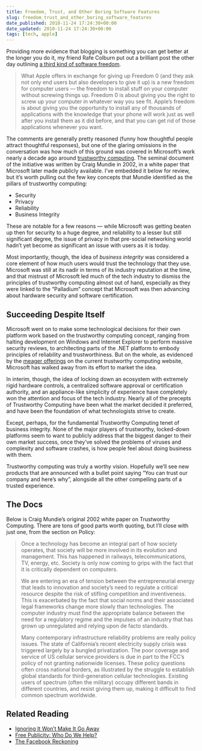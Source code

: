 ```yaml
---
title: Freedom, Trust, and Other Boring Software Features
slug: freedom_trust_and_other_boring_software_features
date_published: 2010-11-24 17:24:30+00:00
date_updated: 2010-11-24 17:24:30+00:00
tags: [tech, apple]
---
```

Providing more evidence that blogging is something you can get better at the longer you do it, my friend Rafe Colburn put out a brilliant post the other day outlining [a third kind of software freedom](http://rc3.org/2010/11/21/a-third-kind-of-freedom/).

> What Apple offers in exchange for giving up Freedom 0 (and they ask not only end users but also developers to give it up) is a new freedom for computer users — the freedom to install stuff on your computer without screwing things up. Freedom 0 is about giving you the right to screw up your computer in whatever way you see fit. Apple’s freedom is about giving you the opportunity to install any of thousands of applications with the knowledge that your phone will work just as well after you install them as it did before, and that you can get rid of those applications whenever you want.

The comments are generally pretty reasoned (funny how thoughtful people attract thoughtful responses), but one of the glaring omissions in the conversation was how much of this ground was covered in Microsoft’s work nearly a decade ago around [trustworthy computing](http://en.wikipedia.org/wiki/Trustworthy_Computing). The seminal document of the initiative was written by Craig Mundie in 2002, in a white paper that Microsoft later made publicly available. I’ve embedded it below for review, but it’s worth pulling out the few key concepts that Mundie identified as the pillars of trustworthy computing:

- Security
- Privacy
- Reliability
- Business Integrity

These are notable for a few reasons — while Microsoft was getting beaten up then for security to a huge degree, and reliability to a lesser but still significant degree, the issue of privacy in that pre-social networking world hadn’t yet become as significant an issue with users as it is today.

Most importantly, though, the idea of *business integrity* was considered a core element of how much users would trust the technology that they use. Microsoft was still at its nadir in terms of its industry reputation at the time, and that mistrust of Microsoft led much of the tech industry to dismiss the principles of trustworthy computing almost out of hand, especially as they were linked to the “Palladium” concept that Microsoft was then advancing about hardware security and software certification.

## Succeeding Despite Itself

Microsoft went on to make some technological decisions for their own platform work based on the trustworthy computing concept, ranging from halting development on Windows and Internet Explorer to perform massive security reviews, to architecting parts of the .NET platform to embody principles of reliability and trustworthiness. But on the whole, as evidenced by the [meager offerings](http://www.microsoft.com/about/twc/en/us/default.aspx) on the current trustworthy computing website, Microsoft has walked away from its effort to market the idea.

In interim, though, the idea of locking down an ecosystem with extremely rigid hardware controls, a centralized software approval or certification authority, and an appliance-like simplicity of experience have completely won the attention and focus of the tech industry. Nearly all of the precepts of Trustworthy Computing have been what the market decided it preferred, and have been the foundation of what technologists strive to create.

Except, perhaps, for the fundamental Trustworthy Computing tenet of business integrity. None of the major players of trustworthy, locked-down platforms seem to want to publicly address that the biggest danger to their own market success, once they’ve solved the problems of viruses and complexity and software crashes, is how people feel about doing business with them.

Trustworthy computing was truly a worthy vision. Hopefully we’ll see new products that are announced with a bullet point saying “You can trust our company and here’s why”, alongside all the other compelling parts of a trusted experience.

## The Docs

Below is Craig Mundie’s original 2002 white paper on Trustworthy Computing. There are tons of good parts worth quoting, but I’ll close with just one, from the section on Policy:

> Once a technology has become an integral part of how society operates, that society will be more involved in its evolution and management. This has happened in railways, telecommunications, TV, energy, etc. Society is only now coming to grips with the fact that it is critically dependent on computers.
> 
> We are entering an era of tension between the entrepreneurial energy that leads to innovation and society’s need to regulate a critical resource despite the risk of stifling competition and inventiveness. This is exacerbated by the fact that social norms and their associated legal frameworks change more slowly than technologies. The computer industry must find the appropriate balance between the need for a regulatory regime and the impulses of an industry that has grown up unregulated and relying upon de facto standards.
> 
> Many contemporary infrastructure reliability problems are really policy issues. The state of California’s recent electricity supply crisis was triggered largely by a bungled privatization. The poor coverage and service of US cellular service providers is due in part to the FCC’s policy of not granting nationwide licenses. These policy questions often cross national borders, as illustrated by the struggle to establish global standards for third-generation cellular technologies. Existing users of spectrum (often the military) occupy different bands in different countries, and resist giving them up, making it difficult to find common spectrum worldwide.

## Related Reading

- [Ignoring It Won’t Make It Go Away](/2010/06/ignoring_it_wont_make_it_go_away)
- [Free Publicity: Who Do We Help?](/2010/01/free_publicity_who_do_we_help)
- [The Facebook Reckoning](/2010/09/the_facebook_reckoning_2011)
